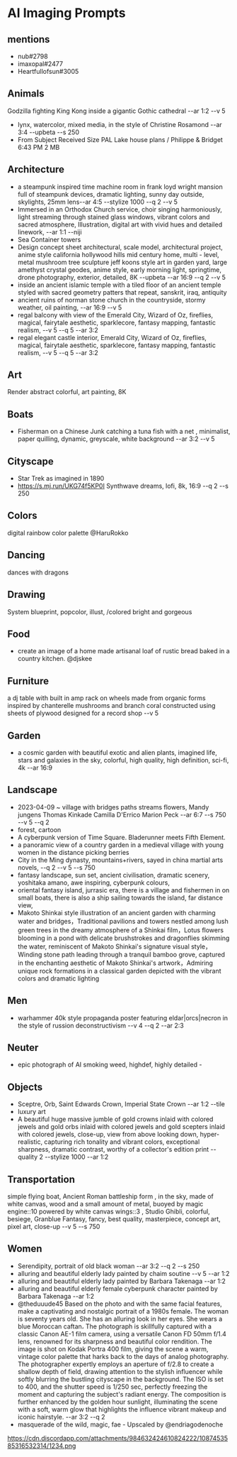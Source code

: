 # AI Imaging Prompts

## mentions

* nub#2798
* imaxopal#2477
* Heartfullofsun#3005

## Animals
Godzilla fighting King Kong inside a gigantic Gothic cathedral --ar 1:2 --v 5

*  lynx, watercolor, mixed media, in the style of Christine Rosamond --ar 3:4 --upbeta --s 250
* From	Subject	Received	Size
PAL	Lake house plans / Philippe & Bridget	6:43 PM	2 MB

## Architecture

* a steampunk inspired time machine room in frank loyd wright mansion full of steampunk devices, dramatic lighting, sunny day outside, skylights, 25mm lens--ar 4:5 --stylize 1000 --q 2 --v 5
* Immersed in an Orthodox Church service, choir singing harmoniously, light streaming through stained glass windows, vibrant colors and sacred atmosphere, Illustration, digital art with vivid hues and detailed linework, --ar 1:1 --niji
* Sea Container towers
* Design concept sheet architectural, scale model, architectural project, anime style california hollywood hills mid century home, multi - level, metal mushroom tree sculpture jeff koons style art in garden yard, large amethyst crystal geodes, anime style, early morning light, springtime, drone photography, exterior, detailed, 8K --upbeta --ar 16:9 --q 2 --v 5
* inside an ancient islamic temple with a tiled floor of an ancient temple styled with sacred geometry patters that repeat, sanskrit, iraq, antiquity
* ancient ruins of norman stone church in the countryside, stormy weather, oil painting, --ar 16:9 --v 5
* regal balcony with view of the Emerald City, Wizard of Oz, fireflies, magical, fairytale aesthetic, sparklecore, fantasy mapping, fantastic realism, --v 5 --q 5 --ar 3:2
* regal elegant castle interior, Emerald City, Wizard of Oz, fireflies, magical, fairytale aesthetic, sparklecore, fantasy mapping, fantastic realism, --v 5 --q 5 --ar 3:2

## Art

Render abstract colorful, art painting, 8K

## Boats

* Fisherman on a Chinese Junk catching a tuna fish with a net , minimalist, paper quilling, dynamic, greyscale, white background --ar 3:2 --v 5

## Cityscape

* Star Trek as imagined in 1890
* https://s.mj.run/UKG74f5KP0I Synthwave dreams, lofi, 8k, 16:9 --q 2 --s 250

## Colors

digital rainbow color palette  @HaruRokko

## Dancing

dances with dragons

## Drawing

System blueprint, popcolor, illust, /colored bright and gorgeous

## Food

* create an image of a home made artisanal loaf of rustic bread baked in a country kitchen. @djskee

## Furniture

a dj table with built in amp rack on wheels made from organic forms inspired by chanterelle mushrooms and branch coral constructed using sheets of plywood designed for a record shop --v 5

## Garden

* a cosmic garden with beautiful exotic and alien plants, imagined life, stars and galaxies in the sky, colorful, high quality, high definition, sci-fi, 4k --ar 16:9

## Landscape

* 2023-04-09 ~ village with bridges paths streams flowers, Mandy jungens Thomas Kinkade Camilla D'Errico Marion Peck --ar 6:7 --s 750 --v 5 --q 2
* forest, cartoon
* A cyberpunk version of Time Square. Bladerunner meets Fifth Element.
* a panoramic view of a country garden in a medieval village with young women in the distance picking berries
* City in the Ming dynasty, mountains+rivers, sayed in china martial arts novels, --q 2 --v 5 --s 750
* fantasy landscape, sun set, ancient civilisation, dramatic scenery, yoshitaka amano, awe inspiring, cyberpunk colours,
* oriental fantasy island, jurrasic era, there is a village and fishermen in on small boats, there is also a ship sailing towards the island, far distance view,
* Makoto Shinkai style illustration of an ancient garden with charming water and bridges，Traditional pavilions and towers nestled among lush green trees in the dreamy atmosphere of a Shinkai film，Lotus flowers blooming in a pond with delicate brushstrokes and dragonflies skimming the water, reminiscent of Makoto Shinkai's signature visual style，Winding stone path leading through a tranquil bamboo grove, captured in the enchanting aesthetic of Makoto Shinkai's artwork，Admiring unique rock formations in a classical garden depicted with the vibrant colors and dramatic lighting

## Men

* warhammer 40k style propaganda poster featuring eldar|orcs|necron in the style of russion deconstructivism --v 4 --q 2 --ar 2:3

## Neuter

* epic photograph of AI smoking weed, highdef, highly detailed -

## Objects

* Sceptre, Orb, Saint Edwards Crown, Imperial State Crown --ar 1:2 --tile
* luxury art
* A beautiful huge massive jumble of gold crowns inlaid with colored jewels and gold orbs inlaid with colored jewels and gold scepters inlaid with colored jewels, close-up, view from above looking down, hyper-realistic, capturing rich tonality and vibrant colors, exceptional sharpness, dramatic contrast, worthy of a collector's edition print --quality 2 --stylize 1000 --ar 1:2

## Transportation

simple flying boat, Ancient Roman battleship form , in the sky, made of white canvas, wood and a small amount of metal, buoyed by magic engine::10 powered by white canvas wings::3 , Studio Ghibli, colorful, besiege, Granblue Fantasy, fancy, best quality, masterpiece, concept art, pixel art, close-up --v 5 --s 750

## Women

* Serendipity, portrait of old black woman --ar 3:2 --q 2 --s 250
* alluring and beautiful elderly lady painted by chaim soutine --v 5 --ar 1:2
* alluring and beautiful elderly lady painted by Barbara Takenaga --ar 1:2
* alluring and beautiful elderly female cyberpunk character painted by Barbara Takenaga --ar 1:2
*  @theduuude45 Based on the photo and with the same facial features, make a captivating and nostalgic portrait of a 1980s female، The woman is seventy years old. She has an alluring look in her eyes. She wears a blue Moroccan caftan، The photograph is skillfully captured with a classic Canon AE-1 film camera, using a versatile Canon FD 50mm f/1.4 lens, renowned for its sharpness and beautiful color rendition. The image is shot on Kodak Portra 400 film, giving the scene a warm, vintage color palette that harks back to the days of analog photography. The photographer expertly employs an aperture of f/2.8 to create a shallow depth of field, drawing attention to the stylish influencer while softly blurring the bustling cityscape in the background. The ISO is set to 400, and the shutter speed is 1/250 sec, perfectly freezing the moment and capturing the subject's radiant energy. The composition is further enhanced by the golden hour sunlight, illuminating the scene with a soft, warm glow that highlights the influence vibrant makeup and iconic hairstyle. --ar 3:2 --q 2
* masquerade of the wild, magic, fae - Upscaled by @endriagodenoche

https://cdn.discordapp.com/attachments/984632424610824222/1087453585316532314/1234.png

